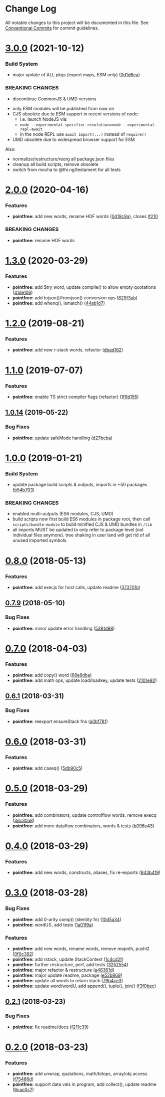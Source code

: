 # Change Log

All notable changes to this project will be documented in this file.
See [Conventional Commits](https://conventionalcommits.org) for commit guidelines.

# [3.0.0](https://github.com/thi-ng/umbrella/compare/@thi.ng/pointfree@2.0.36...@thi.ng/pointfree@3.0.0) (2021-10-12)


### Build System

* major update of ALL pkgs (export maps, ESM only) ([0d1d6ea](https://github.com/thi-ng/umbrella/commit/0d1d6ea9fab2a645d6c5f2bf2591459b939c09b6))


### BREAKING CHANGES

* discontinue CommonJS & UMD versions

- only ESM modules will be published from now on
- CJS obsolete due to ESM support in recent versions of node:
  - i.e. launch NodeJS via:
  - `node --experimental-specifier-resolution=node --experimental-repl-await`
  - in the node REPL use `await import(...)` instead of `require()`
- UMD obsolete due to widespread browser support for ESM

Also:
- normalize/restructure/reorg all package.json files
- cleanup all build scripts, remove obsolete
- switch from mocha to @thi.ng/testament for all tests






#  [2.0.0](https://github.com/thi-ng/umbrella/compare/@thi.ng/pointfree@1.3.3...@thi.ng/pointfree@2.0.0) (2020-04-16)

###  Features

- **pointfree:** add new words, rename HOF words ([0d19c9a](https://github.com/thi-ng/umbrella/commit/0d19c9a23de3fc4188d8d0329783211f5013716b)), closes [#210](https://github.com/thi-ng/umbrella/issues/210)

###  BREAKING CHANGES

- **pointfree:** rename HOF words

#  [1.3.0](https://github.com/thi-ng/umbrella/compare/@thi.ng/pointfree@1.2.10...@thi.ng/pointfree@1.3.0) (2020-03-29)

###  Features

- **pointfree:** add $try word, update compile() to allow empty quotations ([41de106](https://github.com/thi-ng/umbrella/commit/41de106e776ad102e827ccc062a19a4e637613a0))
- **pointfree:** add tojson()/fromjson() conversion ops ([829f3ab](https://github.com/thi-ng/umbrella/commit/829f3ab129084619c05b434732b46b6c26d32b5e))
- **pointfree:** add whenq(), ismatch() ([44ab1d7](https://github.com/thi-ng/umbrella/commit/44ab1d7f5ff52a9226b873b42adada3eac1674e9))

#  [1.2.0](https://github.com/thi-ng/umbrella/compare/@thi.ng/pointfree@1.1.3...@thi.ng/pointfree@1.2.0) (2019-08-21)

###  Features

- **pointfree:** add new r-stack words, refactor ([dbad162](https://github.com/thi-ng/umbrella/commit/dbad162))

#  [1.1.0](https://github.com/thi-ng/umbrella/compare/@thi.ng/pointfree@1.0.14...@thi.ng/pointfree@1.1.0) (2019-07-07)

###  Features

- **pointfree:** enable TS strict compiler flags (refactor) ([1f9d155](https://github.com/thi-ng/umbrella/commit/1f9d155))

##  [1.0.14](https://github.com/thi-ng/umbrella/compare/@thi.ng/pointfree@1.0.13...@thi.ng/pointfree@1.0.14) (2019-05-22)

###  Bug Fixes

- **pointfree:** update safeMode handling ([d27bcba](https://github.com/thi-ng/umbrella/commit/d27bcba))

#  [1.0.0](https://github.com/thi-ng/umbrella/compare/@thi.ng/pointfree@0.8.15...@thi.ng/pointfree@1.0.0) (2019-01-21)

###  Build System

- update package build scripts & outputs, imports in ~50 packages ([b54b703](https://github.com/thi-ng/umbrella/commit/b54b703))

###  BREAKING CHANGES

- enabled multi-outputs (ES6 modules, CJS, UMD)
- build scripts now first build ES6 modules in package root, then call   `scripts/bundle-module` to build minified CJS & UMD bundles in `/lib`
- all imports MUST be updated to only refer to package level   (not individual files anymore). tree shaking in user land will get rid of   all unused imported symbols.

#  [0.8.0](https://github.com/thi-ng/umbrella/compare/@thi.ng/pointfree@0.7.10...@thi.ng/pointfree@0.8.0) (2018-05-13)

###  Features

- **pointfree:** add execjs for host calls, update readme ([373701b](https://github.com/thi-ng/umbrella/commit/373701b))

##  [0.7.9](https://github.com/thi-ng/umbrella/compare/@thi.ng/pointfree@0.7.8...@thi.ng/pointfree@0.7.9) (2018-05-10)

###  Bug Fixes

- **pointfree:** minor update error handling ([5391d98](https://github.com/thi-ng/umbrella/commit/5391d98))

#  [0.7.0](https://github.com/thi-ng/umbrella/compare/@thi.ng/pointfree@0.6.2...@thi.ng/pointfree@0.7.0) (2018-04-03)

###  Features

- **pointfree:** add copy() word ([68a8dba](https://github.com/thi-ng/umbrella/commit/68a8dba))
- **pointfree:** add math ops, update load/loadkey, update tests ([2101e92](https://github.com/thi-ng/umbrella/commit/2101e92))

##  [0.6.1](https://github.com/thi-ng/umbrella/compare/@thi.ng/pointfree@0.6.0...@thi.ng/pointfree@0.6.1) (2018-03-31)

###  Bug Fixes

- **pointfree:** reexport ensureStack fns ([a0bf781](https://github.com/thi-ng/umbrella/commit/a0bf781))

#  [0.6.0](https://github.com/thi-ng/umbrella/compare/@thi.ng/pointfree@0.5.0...@thi.ng/pointfree@0.6.0) (2018-03-31)

###  Features

- **pointfree:** add caseq() ([5db90c5](https://github.com/thi-ng/umbrella/commit/5db90c5))

#  [0.5.0](https://github.com/thi-ng/umbrella/compare/@thi.ng/pointfree@0.4.0...@thi.ng/pointfree@0.5.0) (2018-03-29)

###  Features

- **pointfree:** add combinators, update controlflow words, remove execq ([3dc30a8](https://github.com/thi-ng/umbrella/commit/3dc30a8))
- **pointfree:** add more dataflow combinators, words & tests ([b096e43](https://github.com/thi-ng/umbrella/commit/b096e43))

#  [0.4.0](https://github.com/thi-ng/umbrella/compare/@thi.ng/pointfree@0.3.0...@thi.ng/pointfree@0.4.0) (2018-03-29)

###  Features

- **pointfree:** add new words, constructs, aliases, fix re-exports ([943b4f9](https://github.com/thi-ng/umbrella/commit/943b4f9))

#  [0.3.0](https://github.com/thi-ng/umbrella/compare/@thi.ng/pointfree@0.2.1...@thi.ng/pointfree@0.3.0) (2018-03-28)

###  Bug Fixes

- **pointfree:** add 0-arity comp() (identity fn) ([10d5a34](https://github.com/thi-ng/umbrella/commit/10d5a34))
- **pointfree:** wordU(), add tests ([1a01f9a](https://github.com/thi-ng/umbrella/commit/1a01f9a))

###  Features

- **pointfree:** add new words, rename words, remove mapnth, pushl2 ([0f0c382](https://github.com/thi-ng/umbrella/commit/0f0c382))
- **pointfree:** add rstack, update StackContext ([1c4cd2f](https://github.com/thi-ng/umbrella/commit/1c4cd2f))
- **pointfree:** further restructure, perf, add tests ([3252554](https://github.com/thi-ng/umbrella/commit/3252554))
- **pointfree:** major refactor & restructure ([a48361d](https://github.com/thi-ng/umbrella/commit/a48361d))
- **pointfree:** major update readme, package ([e52b869](https://github.com/thi-ng/umbrella/commit/e52b869))
- **pointfree:** update all words to return stack ([79b4ce3](https://github.com/thi-ng/umbrella/commit/79b4ce3))
- **pointfree:** update word/wordU, add append(), tuple(), join() ([f3f0bec](https://github.com/thi-ng/umbrella/commit/f3f0bec))

##  [0.2.1](https://github.com/thi-ng/umbrella/compare/@thi.ng/pointfree@0.2.0...@thi.ng/pointfree@0.2.1) (2018-03-23)

###  Bug Fixes

- **pointfree:** fix readme/docs ([f211c39](https://github.com/thi-ng/umbrella/commit/f211c39))

#  [0.2.0](https://github.com/thi-ng/umbrella/compare/@thi.ng/pointfree@0.1.0...@thi.ng/pointfree@0.2.0) (2018-03-23)

###  Features

- **pointfree:** add unwrap, quatations, math/bitops, array/obj access ([f75486d](https://github.com/thi-ng/umbrella/commit/f75486d))
- **pointfree:** support data vals in program, add collect(), update readme ([6cac0c7](https://github.com/thi-ng/umbrella/commit/6cac0c7))
